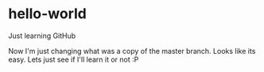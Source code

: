 # hello-world
Just learning GitHub

Now I'm just changing what was a copy of the master branch. Looks like its easy. Lets just see if I'll learn it or not :P
